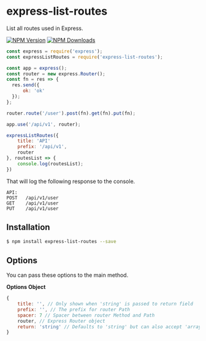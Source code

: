 # express-list-routes

  List all routes used in Express.

  [![NPM Version][npm-image]][npm-url]
  [![NPM Downloads][downloads-image]][downloads-url]

```js
const express = require('express');
const expressListRoutes = require('express-list-routes');

const app = express();
const router = new express.Router();
const fn = res => {
  res.send({
      ok: 'ok'
  });
};

router.route('/user').post(fn).get(fn).put(fn);

app.use('/api/v1', router);

expressListRoutes({
    title: 'API'
    prefix: '/api/v1',
    router
}, routesList => {
    console.log(routesList);
})
```

That will log the following response to the console.

```console
API:
POST   /api/v1/user
GET    /api/v1/user
PUT    /api/v1/user
```

## Installation

```bash
$ npm install express-list-routes --save
```

## Options

You can pass these options to the main method.

**Options Object**
```js
{
    title: '', // Only shown when 'string' is passed to return field
    prefix: '', // The prefix for router Path
    spacer: 7 // Spacer between router Method and Path
    router, // Express Router object
    return: 'string' // Defaults to 'string' but can also accept 'array'
}
```


[npm-image]: https://img.shields.io/npm/v/express-list-routes.svg?style=flat
[npm-url]: https://npmjs.org/package/express-list-routes
[downloads-image]: https://img.shields.io/npm/dm/express-list-routes.svg?style=flat
[downloads-url]: https://npmjs.org/package/express-list-routes
[travis-image]: https://img.shields.io/travis/strongloop/express-list-routes.svg?style=flat
[travis-url]: https://travis-ci.org/strongloop/express-list-routes
[coveralls-image]: https://img.shields.io/coveralls/strongloop/express-list-routes.svg?style=flat
[coveralls-url]: https://coveralls.io/r/strongloop/express-list-routes?branch=master
